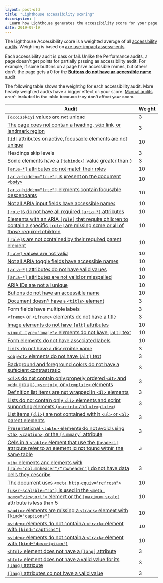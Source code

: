 ```yaml
---
layout: post-old
title: "Lighthouse accessibility scoring"
description: |
  Learn how Lighthouse generates the accessibility score for your page.
date: 2019-09-19
---
```


The Lighthouse Accessibility score is a weighted average
of all [accessibility audits](/lighthouse-accessibility).
Weighting is based on
[axe user impact assessments](https://github.com/dequelabs/axe-core/blob/develop/doc/rule-descriptions.md).

Each accessibility audit is pass or fail.
Unlike the [Performance audits](/lighthouse-performance),
a page doesn't get points for partially passing an accessibility audit.
For example, if some buttons on a page have accessible names,
but others don't, the page gets a 0 for the
[**Buttons do not have an accessible name** audit](/button-name).

The following table shows the weighting for each accessibility audit.
More heavily weighted audits have a bigger effect on your score.
[Manual audits](/lighthouse-accessibility/#additional-items-to-manually-check)
aren't included in the table because they don't affect your score.

<div class="w-table-wrapper">
  <table>
    <thead>
      <tr>
        <th>Audit</th>
        <th>Weight</th>
      </tr>
    </thead>
    <tbody>
      <tr>
        <td><a href="/accesskeys/"><code>[accesskey]</code> values are not unique</a></td>
        <td>3</td>
      </tr>
      <tr>
        <td><a href="/bypass/">The page does not contain a heading, skip link, or landmark region</a></td>
        <td>3</td>
      </tr>
      <tr>
        <td><a href="/duplicate-id-active/"><code>[id]</code> attributes on active, focusable elements are not unique</a></td>
        <td>10</td>
      </tr>
      <tr>
        <td><a href="/heading-order">Headings skip levels</a></td>
        <td>3</td>
      </tr>
      <tr>
        <td><a href="/tabindex/">Some elements have a <code>[tabindex]</code> value greater than <code>0</code></a></td>
        <td>3</td>
      </tr>
      <tr>
        <td><a href="/aria-allowed-attr/"><code>[aria-*]</code> attributes do not match their roles</a></td>
        <td>10</td>
      </tr>
      <tr>
        <td><a href="/aria-hidden-body"><code>[aria-hidden="true"]</code> is present on the document <code>&#60;body&#62;</code></a></td>
        <td>10</td>
      </tr>
      <tr>
        <td><a href="/aria-hidden-focus"><code>[aria-hidden="true"]</code> elements contain focusable descendants</a></td>
        <td>10</td>
      </tr>
      <tr>
        <td><a href="/aria-input-field-name">Not all ARIA input fields have accessible names</a></td>
        <td>10</td>
      </tr>
      <tr>
        <td><a href="/aria-required-attr/"><code>[role]</code>s do not have all required <code>[aria-*]</code> attributes</a></td>
        <td>10</td>
      </tr>
      <tr>
        <td><a href="/aria-required-children/">Elements with an ARIA <code>[role]</code> that require children to contain a specific <code>[role]</code> are missing some or all of those required children</a></td>
        <td>10</td>
      </tr>
      <tr>
        <td><a href="/aria-required-parent/"><code>[role]</code>s are not contained by their required parent element</a></td>
        <td>10</td>
      </tr>
      <tr>
        <td><a href="/aria-roles/"><code>[role]</code> values are not valid</a></td>
        <td>10</td>
      </tr>
      <tr>
        <td><a href="/aria-toggle-field-name/">Not all ARIA toggle fields have accessible names</a></td>
        <td>10</td>
      </tr>
      <tr>
        <td><a href="/aria-valid-attr-value/"><code>[aria-*]</code> attributes do not have valid values</a></td>
        <td>10</td>
      </tr>
      <tr>
        <td><a href="/aria-valid-attr/"><code>[aria-*]</code> attributes are not valid or misspelled</a></td>
        <td>10</td>
      </tr>
      <tr>
        <td><a href="/duplicate-id-aria/">ARIA IDs are not all unique</a></td>
        <td>10</td>
      </tr>
      <tr>
        <td><a href="/button-name/">Buttons do not have an accessible name</a></td>
        <td>10</td>
      </tr>
      <tr>
        <td><a href="/document-title/">Document doesn't have a <code>&#60;title&#62;</code> element</a></td>
        <td>3</td>
      </tr>
      <tr>
        <td><a href="/form-field-multiple-labels">Form fields have multiple labels</a></td>
        <td>3</td>
      </tr>
      <tr>
        <td><a href="/frame-title/"><code>&#60;frame&#62;</code> or <code>&#60;iframe&#62;</code> elements do not have a title</a></td>
        <td>3</td>
      </tr>
      <tr>
        <td><a href="/image-alt/">Image elements do not have <code>[alt]</code> attributes</a></td>
        <td>10</td>
      </tr>
      <tr>
        <td><a href="/input-image-alt/"><code>&#60;input type="image"&#62;</code> elements do not have <code>[alt]</code> text</a></td>
        <td>10</td>
      </tr>
      <tr>
        <td><a href="/label/">Form elements do not have associated labels</a></td>
        <td>10</td>
      </tr>
      <tr>
        <td><a href="/link-name/">Links do not have a discernible name</a></td>
        <td>3</td>
      </tr>
      <tr>
        <td><a href="/object-alt/"><code>&#60;object&#62;</code> elements do not have <code>[alt]</code> text</a></td>
        <td>3</td>
      </tr>
      <tr>
        <td><a href="/color-contrast/">Background and foreground colors do not have a sufficient contrast ratio</a></td>
        <td>3</td>
      </tr>
      <tr>
        <td><a href="/definition-list/"><code>&#60;dl&#62;</code>s do not contain only properly ordered <code>&#60;dt&#62;</code> and <code>&#60;dd&#62;</code> groups, <code>&#60;script&#62;</code>, or <code>&#60;template&#62;</code> elements</a></td>
        <td>3</td>
      </tr>
      <tr>
        <td><a href="/dlitem/">Definition list items are not wrapped in <code>&#60;dl&#62;</code> elements</a></td>
        <td>3</td>
      </tr>
      <tr>
        <td><a href="/list/">Lists do not contain only <code>&#60;li&#62;</code> elements and script supporting elements (<code>&#60;script&#62;</code> and <code>&#60;template&#62;</code>)</a></td>
        <td>3</td>
      </tr>
      <tr>
        <td><a href="/listitem/">List items (<code>&#60;li&#62;</code>) are not contained within <code>&#60;ul&#62;</code> or <code>&#60;ol&#62;</code> parent elements</a></td>
        <td>3</td>
      </tr>
      <tr>
        <td><a href="/layout-table/">Presentational <code>&#60;table&#62;</code> elements do not avoid using <code>&#60;th&#62;</code>, <code>&#60;caption&#62;</code>, or the <code>[summary]</code> attribute</a></td>
        <td>3</td>
      </tr>
      <tr>
        <td><a href="/td-headers-attr/">Cells in a <code>&#60;table&#62;</code> element that use the <code>[headers]</code> attribute refer to an element id not found within the same table</a></td>
        <td>3</td>
      </tr>
      <tr>
        <td><a href="/th-has-data-cells/"><code>&#60;th&#62;</code> elements and elements with <code>[role="columnheader"/"rowheader"]</code> do not have data cells they describe</a></td>
        <td>3</td>
      </tr>
      <tr>
        <td><a href="/meta-refresh/">The document uses <code>&#60;meta http-equiv="refresh"&#62;</code></a></td>
        <td>10</td>
      </tr>
      <tr>
        <td><a href="/meta-viewport/"><code>[user-scalable="no"]</code> is used in the <code>&#60;meta name="viewport"&#62;</code> element or the <code>[maximum-scale]</code> attribute is less than 5</a></td>
        <td>10</td>
      </tr>
      <tr>
        <td><a href="/audio-caption/"><code>&#60;audio&#62;</code> elements are missing a <code>&#60;track&#62;</code> element with <code>[kind="captions"]</code></a></td>
        <td>10</td>
      </tr>
      <tr>
        <td><a href="/video-caption/"><code>&#60;video&#62;</code> elements do not contain a <code>&#60;track&#62;</code> element with <code>[kind="captions"]</code></a></td>
        <td>10</td>
      </tr>
      <tr>
        <td><a href="/video-description/"><code>&#60;video&#62;</code> elements do not contain a <code>&#60;track&#62;</code> element with <code>[kind="description"]</code></a></td>
        <td>10</td>
      </tr>
      <tr>
        <td><a href="/html-has-lang/"><code>&#60;html&#62;</code> element does not have a <code>[lang]</code> attribute</a></td>
        <td>3</td>
      </tr>
      <tr>
        <td><a href="/html-lang-valid/"><code>&#60;html&#62;</code> element does not have a valid value for its <code>[lang]</code> attribute</a></td>
        <td>3</td>
      </tr>
      <tr>
        <td><a href="/valid-lang/"><code>[lang]</code> attributes do not have a valid value</a></td>
        <td>3</td>
      </tr>
    </tbody>
  </table>
</div>
